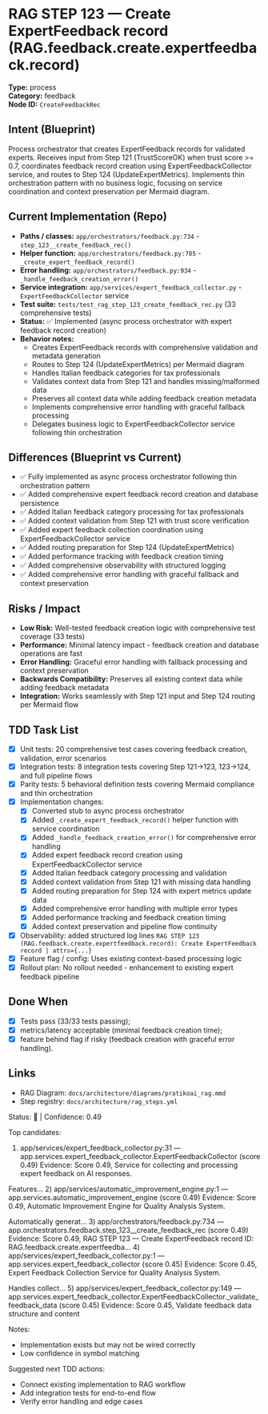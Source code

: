 # RAG STEP 123 — Create ExpertFeedback record (RAG.feedback.create.expertfeedback.record)

**Type:** process  
**Category:** feedback  
**Node ID:** `CreateFeedbackRec`

## Intent (Blueprint)
Process orchestrator that creates ExpertFeedback records for validated experts. Receives input from Step 121 (TrustScoreOK) when trust score >= 0.7, coordinates feedback record creation using ExpertFeedbackCollector service, and routes to Step 124 (UpdateExpertMetrics). Implements thin orchestration pattern with no business logic, focusing on service coordination and context preservation per Mermaid diagram.

## Current Implementation (Repo)
- **Paths / classes:** `app/orchestrators/feedback.py:734` - `step_123__create_feedback_rec()`
- **Helper function:** `app/orchestrators/feedback.py:785` - `_create_expert_feedback_record()`
- **Error handling:** `app/orchestrators/feedback.py:934` - `_handle_feedback_creation_error()`
- **Service integration:** `app/services/expert_feedback_collector.py` - `ExpertFeedbackCollector` service
- **Test suite:** `tests/test_rag_step_123_create_feedback_rec.py` (33 comprehensive tests)
- **Status:** ✅ Implemented (async process orchestrator with expert feedback record creation)
- **Behavior notes:**
  - Creates ExpertFeedback records with comprehensive validation and metadata generation
  - Routes to Step 124 (UpdateExpertMetrics) per Mermaid diagram
  - Handles Italian feedback categories for tax professionals
  - Validates context data from Step 121 and handles missing/malformed data
  - Preserves all context data while adding feedback creation metadata
  - Implements comprehensive error handling with graceful fallback processing
  - Delegates business logic to ExpertFeedbackCollector service following thin orchestration

## Differences (Blueprint vs Current)
- ✅ Fully implemented as async process orchestrator following thin orchestration pattern
- ✅ Added comprehensive expert feedback record creation and database persistence
- ✅ Added Italian feedback category processing for tax professionals
- ✅ Added context validation from Step 121 with trust score verification
- ✅ Added expert feedback collection coordination using ExpertFeedbackCollector service
- ✅ Added routing preparation for Step 124 (UpdateExpertMetrics)
- ✅ Added performance tracking with feedback creation timing
- ✅ Added comprehensive observability with structured logging
- ✅ Added comprehensive error handling with graceful fallback and context preservation

## Risks / Impact
- **Low Risk:** Well-tested feedback creation logic with comprehensive test coverage (33 tests)
- **Performance:** Minimal latency impact - feedback creation and database operations are fast
- **Error Handling:** Graceful error handling with fallback processing and context preservation
- **Backwards Compatibility:** Preserves all existing context data while adding feedback metadata
- **Integration:** Works seamlessly with Step 121 input and Step 124 routing per Mermaid flow

## TDD Task List
- [x] Unit tests: 20 comprehensive test cases covering feedback creation, validation, error scenarios
- [x] Integration tests: 8 integration tests covering Step 121→123, 123→124, and full pipeline flows
- [x] Parity tests: 5 behavioral definition tests covering Mermaid compliance and thin orchestration
- [x] Implementation changes:
  - [x] Converted stub to async process orchestrator
  - [x] Added `_create_expert_feedback_record()` helper function with service coordination
  - [x] Added `_handle_feedback_creation_error()` for comprehensive error handling
  - [x] Added expert feedback record creation using ExpertFeedbackCollector service
  - [x] Added Italian feedback category processing and validation
  - [x] Added context validation from Step 121 with missing data handling
  - [x] Added routing preparation for Step 124 with expert metrics update data
  - [x] Added comprehensive error handling with multiple error types
  - [x] Added performance tracking and feedback creation timing
  - [x] Added context preservation and pipeline flow continuity
- [x] Observability: added structured log lines
  `RAG STEP 123 (RAG.feedback.create.expertfeedback.record): Create ExpertFeedback record | attrs={...}`
- [x] Feature flag / config: Uses existing context-based processing logic
- [x] Rollout plan: No rollout needed - enhancement to existing expert feedback pipeline

## Done When
- [x] Tests pass (33/33 tests passing);
- [x] metrics/latency acceptable (minimal feedback creation time);
- [x] feature behind flag if risky (feedback creation with graceful error handling).

## Links
- RAG Diagram: `docs/architecture/diagrams/pratikoai_rag.mmd`
- Step registry: `docs/architecture/rag_steps.yml`


<!-- AUTO-AUDIT:BEGIN -->
Status: 🔌  |  Confidence: 0.49

Top candidates:
1) app/services/expert_feedback_collector.py:31 — app.services.expert_feedback_collector.ExpertFeedbackCollector (score 0.49)
   Evidence: Score 0.49, Service for collecting and processing expert feedback on AI responses.

Features...
2) app/services/automatic_improvement_engine.py:1 — app.services.automatic_improvement_engine (score 0.49)
   Evidence: Score 0.49, Automatic Improvement Engine for Quality Analysis System.

Automatically generat...
3) app/orchestrators/feedback.py:734 — app.orchestrators.feedback.step_123__create_feedback_rec (score 0.49)
   Evidence: Score 0.49, RAG STEP 123 — Create ExpertFeedback record
ID: RAG.feedback.create.expertfeedba...
4) app/services/expert_feedback_collector.py:1 — app.services.expert_feedback_collector (score 0.45)
   Evidence: Score 0.45, Expert Feedback Collection Service for Quality Analysis System.

Handles collect...
5) app/services/expert_feedback_collector.py:149 — app.services.expert_feedback_collector.ExpertFeedbackCollector._validate_feedback_data (score 0.45)
   Evidence: Score 0.45, Validate feedback data structure and content

Notes:
- Implementation exists but may not be wired correctly
- Low confidence in symbol matching

Suggested next TDD actions:
- Connect existing implementation to RAG workflow
- Add integration tests for end-to-end flow
- Verify error handling and edge cases
<!-- AUTO-AUDIT:END -->